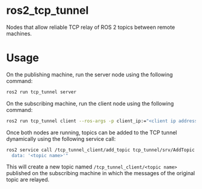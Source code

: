 # ros2_tcp_tunnel
Nodes that allow reliable TCP relay of ROS 2 topics between remote machines.

# Usage
On the publishing machine, run the server node using the following command:
```bash
ros2 run tcp_tunnel server
```

On the subscribing machine, run the client node using the following command:
```bash
ros2 run tcp_tunnel client --ros-args -p client_ip:="<client ip address>"
```

Once both nodes are running, topics can be added to the TCP tunnel dynamically using the following service call:
```bash
ros2 service call /tcp_tunnel_client/add_topic tcp_tunnel/srv/AddTopic "topic:
  data: '<topic name>'"
```
This will create a new topic named `/tcp_tunnel_client/<topic name>` published on the subscribing machine in which the messages of the original topic are relayed.
